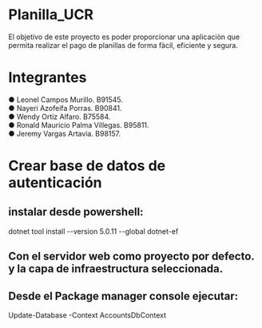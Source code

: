 # Planilla_UCR
El objetivo de este proyecto es poder proporcionar una aplicaciòn que permita realizar el pago de planillas de forma fàcil, eficiente y segura.


# Integrantes

● Leonel Campos Murillo. B91545.  
● Nayeri Azofeifa Porras. B90841.  
● Wendy Ortiz Alfaro. B75584.  
● Ronald Mauricio Palma Villegas. B95811.  
● Jeremy Vargas Artavia. B98157.  

# Crear base de datos de autenticación

## instalar desde powershell:
dotnet tool install --version 5.0.11 --global dotnet-ef

## Con el servidor web como proyecto por defecto. y la capa de infraestructura seleccionada.
## Desde el Package manager console ejecutar:
Update-Database -Context AccountsDbContext
